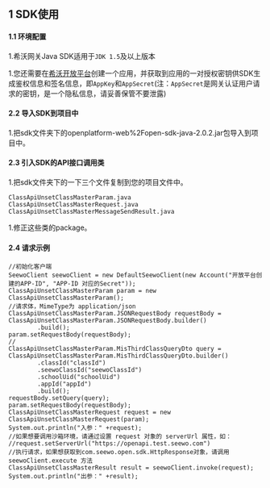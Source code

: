 ## 1 SDK使用

#### 1.1 环境配置

1.希沃网关Java SDK适用于`JDK 1.5`及以上版本

1.您还需要在[希沃开放平台](http://open.seewo.com/#/console)创建一个应用，并获取到应用的一对授权密钥供SDK生成鉴权信息和签名信息，即`AppKey`和`AppSecret`(注：`AppSecret`是网关认证用户请求的密钥，是一个隐私信息，请妥善保管不要泄露)

#### 2.2 导入SDK到项目中

1.把sdk文件夹下的openplatform-web%2Fopen-sdk-java-2.0.2.jar包导入到项目中。

#### 2.3 引入SDK的API接口调用类

1.把sdk文件夹下的一下三个文件复制到您的项目文件中。

```
ClassApiUnsetClassMasterParam.java
ClassApiUnsetClassMasterRequest.java
ClassApiUnsetClassMasterMessageSendResult.java
```

1.修正这些类的package。

#### 2.4 请求示例

```
//初始化客户端
SeewoClient seewoClient = new DefaultSeewoClient(new Account("开放平台创建的APP-ID", "APP-ID 对应的Secret"));
ClassApiUnsetClassMasterParam param = new ClassApiUnsetClassMasterParam();
//请求体，MimeType为 application/json
ClassApiUnsetClassMasterParam.JSONRequestBody requestBody = ClassApiUnsetClassMasterParam.JSONRequestBody.builder()
        .build();
param.setRequestBody(requestBody);
//
ClassApiUnsetClassMasterParam.MisThirdClassQueryDto query = ClassApiUnsetClassMasterParam.MisThirdClassQueryDto.builder()
        .classId("classId")
        .seewoClassId("seewoClassId")
        .schoolUid("schoolUid")
        .appId("appId")
        .build();
requestBody.setQuery(query);
param.setRequestBody(requestBody);
ClassApiUnsetClassMasterRequest request = new ClassApiUnsetClassMasterRequest(param);
System.out.println("入参：" +request);
//如果想要调用沙箱环境，请通过设置 request 对象的 serverUrl 属性，如：
//request.setServerUrl("https://openapi.test.seewo.com")
//执行请求，如果想获取到com.seewo.open.sdk.HttpResponse对象，请调用 seewoClient.execute 方法
ClassApiUnsetClassMasterResult result = seewoClient.invoke(request);
System.out.println("出参：" +result);
```